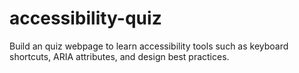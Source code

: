 # accessibility-quiz
Build an quiz webpage to learn accessibility tools such as keyboard shortcuts, ARIA attributes, and design best practices.

